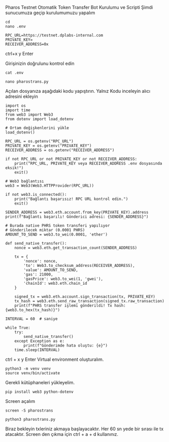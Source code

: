 Pharos Testnet Otomatik Token Transfer Bot Kurulumu ve Scripti 
Şimdi sunucumuza geçip kurulumumuzu yapalım
```
cd 
nano .env
```
```
RPC_URL=https://testnet.dplabs-internal.com
PRIVATE_KEY=
RECEIVER_ADDRESS=0x
```

ctrl+x y Enter

Girişinizin doğrulunu kontrol edin
```
cat .env
```
```
nano pharostrans.py
```
Açılan dosyanıza aşağıdaki kodu yapıştırın. Yalnız Kodu inceleyin alıcı adresini ekleyin 

```
import os
import time
from web3 import Web3
from dotenv import load_dotenv

# Ortam değişkenlerini yükle
load_dotenv()

RPC_URL = os.getenv("RPC_URL")
PRIVATE_KEY = os.getenv("PRIVATE_KEY")
RECEIVER_ADDRESS = os.getenv("RECEIVER_ADDRESS")

if not RPC_URL or not PRIVATE_KEY or not RECEIVER_ADDRESS:
    print("RPC_URL, PRIVATE_KEY veya RECEIVER_ADDRESS .env dosyasında eksik!")
    exit()

# Web3 bağlantısı
web3 = Web3(Web3.HTTPProvider(RPC_URL))

if not web3.is_connected():
    print("Bağlantı başarısız! RPC URL kontrol edin.")
    exit()

SENDER_ADDRESS = web3.eth.account.from_key(PRIVATE_KEY).address
print(f"Bağlantı başarılı! Gönderici adresi: {SENDER_ADDRESS}")

# Burada native PHRS token transferi yapılıyor
# Gönderilecek miktar (0.0001 PHRS)
AMOUNT_TO_SEND = web3.to_wei(0.0001, 'ether')

def send_native_transfer():
    nonce = web3.eth.get_transaction_count(SENDER_ADDRESS)

    tx = {
        'nonce': nonce,
        'to': Web3.to_checksum_address(RECEIVER_ADDRESS),
        'value': AMOUNT_TO_SEND,
        'gas': 21000,
        'gasPrice': web3.to_wei(1, 'gwei'),
        'chainId': web3.eth.chain_id
    }

    signed_tx = web3.eth.account.sign_transaction(tx, PRIVATE_KEY)
    tx_hash = web3.eth.send_raw_transaction(signed_tx.raw_transaction)
    print(f"PHRS transfer işlemi gönderildi! Tx hash: {web3.to_hex(tx_hash)}")

INTERVAL = 60  # saniye

while True:
    try:
        send_native_transfer()
    except Exception as e:
        print(f"Gönderimde hata oluştu: {e}")
    time.sleep(INTERVAL)

```
ctrl + x y Enter
Virtual environment oluşturalım.
```
python3 -m venv venv
source venv/bin/activate
```
Gerekli kütüphaneleri yükleyelim.
```
pip install web3 python-dotenv
```
Screen açalım
```
screen -S pharostrans
```
```
python3 pharostrans.py
```
Biraz bekleyin txleriniz akmaya başlayacaktır. Her 60 sn yede bir sırası ile tx atacaktır.
Screen den çıkma için  ctrl + a + d  kullanınız. 
